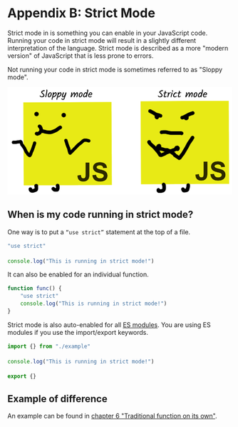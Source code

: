 # Appendix B: Strict Mode

Strict mode in is something you can enable in your JavaScript code. Running your code in strict mode will result in a slightly different interpretation of the language. Strict mode is described as a more "modern version" of JavaScript that is less prone to errors.

Not running your code in strict mode is sometimes referred to as "Sloppy mode".

![Strict vs sloppy mode goofy image](../images/strict-vs-sloppy-mode.png)

## When is my code running in strict mode?

One way is to put a `“use strict”` statement at the top of a file.

```jsx
"use strict"

console.log("This is running in strict mode!")
```

It can also be enabled for an individual function.

```jsx
function func() {
	"use strict"
	console.log("This is running in strict mode!")
}
```

Strict mode is also auto-enabled for all [ES modules](https://hacks.mozilla.org/2018/03/es-modules-a-cartoon-deep-dive/). You are using ES modules if you use the import/export keywords.

```jsx
import {} from "./example"

console.log("This is running in strict mode!")

export {}
```

## Example of difference

An example can be found in [chapter 6 "Traditional function on its own"](./chapter-6.md#traditional-function-on-its-own).


